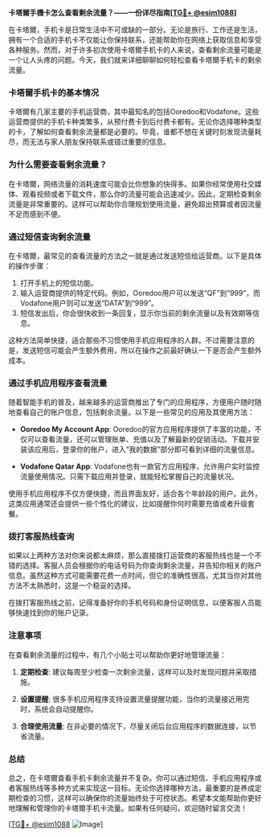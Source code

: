 **卡塔爾手機卡怎么查看剩余流量？——一份详尽指南[[TG💪+ @esim1088](https://t.me/s/esim1088)]**

在卡塔爾，手机卡是日常生活中不可或缺的一部分。无论是旅行、工作还是生活，拥有一个合适的手机卡不仅能让你保持联系，还能帮助你在网络上获取信息和享受各种服务。然而，对于许多初次使用卡塔爾手机卡的人来说，查看剩余流量可能是一个让人头疼的问题。今天，我们就来详细聊聊如何轻松查看卡塔爾手机卡的剩余流量。

### **卡塔爾手机卡的基本情况**

卡塔爾有几家主要的手机运营商，其中最知名的包括Ooredoo和Vodafone。这些运营商提供的手机卡种类繁多，从预付费卡到后付费卡都有。无论你选择哪种类型的卡，了解如何查看剩余流量都是必要的。毕竟，谁都不想在关键时刻发现流量耗尽，而无法与家人朋友保持联系或错过重要的信息。

### **为什么需要查看剩余流量？**

在卡塔爾，网络流量的消耗速度可能会比你想象的快得多。如果你经常使用社交媒体、观看视频或者下载文件，那么你的流量可能会迅速减少。因此，定期检查剩余流量是非常重要的。这样可以帮助你合理规划使用流量，避免超出预算或者因流量不足而感到不便。

### **通过短信查询剩余流量**

在卡塔爾，最常见的查看流量的方法之一就是通过发送短信给运营商。以下是具体的操作步骤：

1. 打开手机上的短信功能。
2. 输入运营商提供的特定代码。例如，Ooredoo用户可以发送“QF”到“999”，而Vodafone用户则可以发送“DATA”到“999”。
3. 短信发出后，你会很快收到一条回复，显示你当前的剩余流量以及有效期等信息。

这种方法简单快捷，适合那些不习惯使用手机应用程序的人群。不过需要注意的是，发送短信可能会产生额外费用，所以在操作之前最好确认一下是否会产生额外成本。

### **通过手机应用程序查看流量**

随着智能手机的普及，越来越多的运营商推出了专门的应用程序，方便用户随时随地查看自己的账户信息，包括剩余流量。以下是一些常见的应用及其使用方法：

- **Ooredoo My Account App**: Ooredoo的官方应用程序提供了丰富的功能，不仅可以查看流量，还可以管理账单、充值以及了解最新的促销活动。下载并安装该应用后，登录你的账户，进入“我的数据”部分即可看到详细的流量信息。
  
- **Vodafone Qatar App**: Vodafone也有一款官方应用程序，允许用户实时监控流量使用情况。只需下载应用并登录，就能轻松掌握自己的流量状况。

使用手机应用程序不仅方便快捷，而且界面友好，适合各个年龄段的用户。此外，这类应用通常还会提供一些个性化的建议，比如提醒你何时需要充值或者升级套餐。

### **拨打客服热线查询**

如果以上两种方法对你来说都太麻烦，那么直接拨打运营商的客服热线也是一个不错的选择。客服人员会根据你的电话号码为你查询剩余流量，并告知你相关的账户信息。虽然这种方式可能需要花费一点时间，但它的准确性很高，尤其当你对其他方法不太熟悉时，这是一个稳妥的选择。

在拨打客服热线之前，记得准备好你的手机号码和身份证明信息，以便客服人员能够快速找到你的账户记录。

### **注意事项**

在查看剩余流量的过程中，有几个小贴士可以帮助你更好地管理流量：

1. **定期检查**: 建议每周至少检查一次剩余流量，这样可以及时发现问题并采取措施。
   
2. **设置提醒**: 很多手机应用程序支持设置流量提醒功能，当你的流量接近用完时，系统会自动提醒你。

3. **合理使用流量**: 在非必要的情况下，尽量关闭后台应用程序的数据连接，以节省流量。

### **总结**

总之，在卡塔爾查看手机卡剩余流量并不复杂。你可以通过短信、手机应用程序或者客服热线等多种方式来实现这一目标。无论你选择哪种方法，最重要的是养成定期检查的习惯，这样可以确保你的流量始终处于可控状态。希望本文能帮助你更好地理解和管理你的卡塔爾手机卡流量。如果有任何疑问，欢迎随时留言交流！

[[TG💪+ @esim1088](https://t.me/s/esim1088) ![Image](https://i.postimg.cc/4NQfJmqS/Snipaste-2025-05-13-00-14-12.png)]